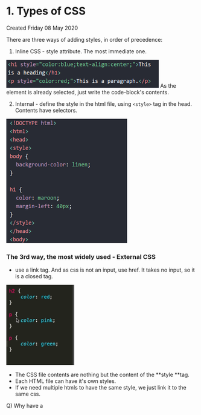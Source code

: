 # 1. Types of CSS
Created Friday 08 May 2020

There are three ways of adding styles, in order of precedence:

1. Inline CSS - style attribute. The most immediate one.

![](/assets/1_Types_of_CSS-image-1.png)
As the element is already selected, just write the code-block's contents.

2. Internal - define the style in the html file, using `<style>` tag in the head. Contents have selectors.

![](/assets/1_Types_of_CSS-image-2.png)

### The 3rd way, the most widely used - External CSS

* use a link tag. And as css is not an input, use href. It takes no input, so it is a closed tag.

	<link rel="stylesheet" type="text/css" href="style.css" >

![](/assets/1_Types_of_CSS-image-3.png)

* The CSS file contents are nothing but the content of the **style **tag.
* Each HTML file can have it's own styles.
* If we need multiple htmls to have the same style, we just link it to the same css.


Q) Why have a <style> sheet if we can add style to HTML:
A) There are many reasons for this:

1. Seperation of concerns, very very important in CS.
2. Multiple people might be working on the html. Integration will be quite difficult.
3. Reduces duplicacy.
4. Lets us get css files which are not saved on the server, or out computer. Like googlefonts etc. Which may be changing.


*****


* Internal and external styles are line order dependent.#main>p:nth-child(35)


